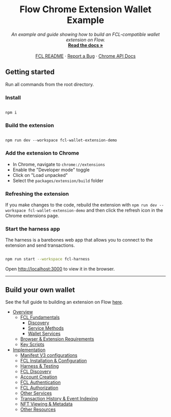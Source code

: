 <p align="center">
  <h1 align="center">Flow Chrome Extension Wallet Example</h1>
  <p align="center">
    <i>An example and guide showing how to build an FCL-compatible wallet extension on Flow.</i>
    <br />
    <a href="docs/index.md"><strong>Read the docs »</strong></a>
    <br />
    <br />
    <a href="https://docs.onflow.org/fcl/">FCL README</a>
    ·
    <a href="https://github.com/onflow/fcl-js/issues">Report a Bug</a>
·
    <a href="https://developer.chrome.com/docs/extensions/reference/">Chrome API Docs</a>
  </p>
</p>

## Getting started

Run all commands from the root directory.

### Install

```shell

npm i

```

### Build the extension

```shell

npm run dev --workspace fcl-wallet-extension-demo

```

### Add the extension to Chrome

- In Chrome, navigate to `chrome://extensions`
- Enable the "Developer mode" toggle
- Click on "Load unpacked"
- Select the `packages/extension/build` folder

### Refreshing the extension

If you make changes to the code, rebuild the extension with `npm run dev --workspace fcl-wallet-extension-demo` and then click the refresh icon in the Chrome extensions page.

### Start the harness app

The harness is a barebones web app that allows you to
connect to the extension and send transactions.

```sh

npm run start --workspace fcl-harness

```

Open [http://localhost:3000](http://localhost:3000) to view it in the browser.

---

## Build your own wallet

See the full guide to building an extension on Flow [here](docs/index.md).

- [Overview](docs/index.md#overview)
  - [FCL Fundamentals](docs/index.md#fcl-fundamentals)
    - [Discovery](docs/index.md#discovery)
    - [Service Methods](docs/index.md#service-methods)
    - [Wallet Services](docs/index.md#wallet-services)
  - [Browser & Extension Requirements](docs/index.md#browser---extension-requirements)
  - [Key Scripts](docs/index.md#key-scripts)
- [Implementation](docs/index.md#implementation)
  - [Manifest V3 configurations](docs/index.md#manifest-v3-configurations)
  - [FCL Installation & Configuration](docs/index.md#fcl-installation---configuration)
  - [Harness & Testing](docs/index.md#harness---testing)
  - [FCL Discovery](docs/index.md#fcl-discovery)
  - [Account Creation](docs/index.md#account-creation)
  - [FCL Authentication](docs/index.md#fcl-authentication)
  - [FCL Authorization](docs/index.md#fcl-authorization)
  - [Other Services](docs/index.md#other-services)
  - [Transaction History & Event Indexing](docs/index.md#transaction-history---event-indexing)
  - [NFT Viewing & Metadata](docs/index.md#nft-viewing---metadata)
  - [Other Resources](docs/index.md#other-resources)
